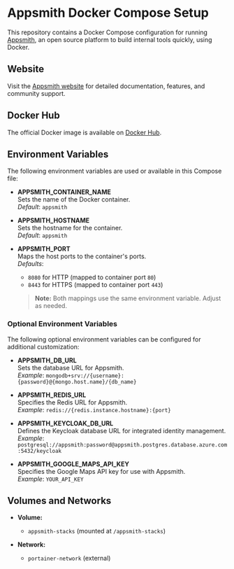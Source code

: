 # Appsmith Docker Compose Setup

This repository contains a Docker Compose configuration for running [Appsmith](https://www.appsmith.com/), an open source platform to build internal tools quickly, using Docker.

## Website

Visit the [Appsmith website](https://www.appsmith.com/) for detailed documentation, features, and community support.

## Docker Hub

The official Docker image is available on [Docker Hub](https://hub.docker.com/r/appsmith/appsmith-ee).

## Environment Variables

The following environment variables are used or available in this Compose file:

- **APPSMITH_CONTAINER_NAME**  
  Sets the name of the Docker container.  
  *Default*: `appsmith`

- **APPSMITH_HOSTNAME**  
  Sets the hostname for the container.  
  *Default*: `appsmith`

- **APPSMITH_PORT**  
  Maps the host ports to the container's ports.  
  *Defaults*:  
  - `8080` for HTTP (mapped to container port `80`)
  - `8443` for HTTPS (mapped to container port `443`)  
  > **Note:** Both mappings use the same environment variable. Adjust as needed.

### Optional Environment Variables

The following optional environment variables can be configured for additional customization:

- **APPSMITH_DB_URL**  
  Sets the database URL for Appsmith.  
  *Example*: `mongodb+srv://{username}:{password}@{mongo.host.name}/{db_name}`

- **APPSMITH_REDIS_URL**  
  Specifies the Redis URL for Appsmith.  
  *Example*: `redis://{redis.instance.hostname}:{port}`

- **APPSMITH_KEYCLOAK_DB_URL**  
  Defines the Keycloak database URL for integrated identity management.  
  *Example*: `postgresql://appsmith:password@appsmith.postgres.database.azure.com:5432/keycloak`

- **APPSMITH_GOOGLE_MAPS_API_KEY**  
  Specifies the Google Maps API key for use with Appsmith.  
  *Example*: `YOUR_API_KEY`

## Volumes and Networks

- **Volume:**
  - `appsmith-stacks` (mounted at `/appsmith-stacks`)

- **Network:**
  - `portainer-network` (external)
